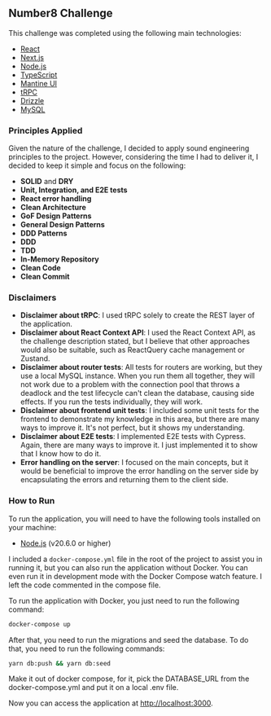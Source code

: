 ## Number8 Challenge

This challenge was completed using the following main technologies:

- [React](https://reactjs.org/)
- [Next.js](https://nextjs.org/)
- [Node.js](https://nodejs.org/)
- [TypeScript](https://www.typescriptlang.org/)
- [Mantine UI](https://mantine.dev/)
- [tRPC](https://trpc.io/)
- [Drizzle](https://orm.drizzle.team/)
- [MySQL](https://www.mysql.com/)

### Principles Applied

Given the nature of the challenge, I decided to apply sound engineering principles to the project. However, considering the time I had to deliver it, I decided to keep it simple and focus on the following:

- **SOLID** and **DRY**
- **Unit, Integration, and E2E tests**
- **React error handling**
- **Clean Architecture**
- **GoF Design Patterns**
- **General Design Patterns**
- **DDD Patterns**
- **DDD**
- **TDD**
- **In-Memory Repository**
- **Clean Code**
- **Clean Commit**

### Disclaimers

- **Disclaimer about tRPC**: I used tRPC solely to create the REST layer of the application.
- **Disclaimer about React Context API**: I used the React Context API, as the challenge description stated, but I believe that other approaches would also be suitable, such as ReactQuery cache management or Zustand.
- **Disclaimer about router tests**: All tests for routers are working, but they use a local MySQL instance. When you run them all together, they will not work due to a problem with the connection pool that throws a deadlock and the test lifecycle can't clean the database, causing side effects. If you run the tests individually, they will work.
- **Disclaimer about frontend unit tests**: I included some unit tests for the frontend to demonstrate my knowledge in this area, but there are many ways to improve it. It's not perfect, but it shows my understanding.
- **Disclaimer about E2E tests**: I implemented E2E tests with Cypress. Again, there are many ways to improve it. I just implemented it to show that I know how to do it.
- **Error handling on the server**: I focused on the main concepts, but it would be beneficial to improve the error handling on the server side by encapsulating the errors and returning them to the client side.

### How to Run

To run the application, you will need to have the following tools installed on your machine:

- [Node.js](https://nodejs.org/) (v20.6.0 or higher)

I included a `docker-compose.yml` file in the root of the project to assist you in running it, but you can also run the application without Docker. You can even run it in development mode with the Docker Compose watch feature. I left the code commented in the compose file.

To run the application with Docker, you just need to run the following command:

```bash
docker-compose up
```

After that, you need to run the migrations and seed the database. To do that, you need to run the following commands:

```bash
yarn db:push && yarn db:seed
```

Make it out of docker compose, for it, pick the DATABASE_URL from the docker-compose.yml and put it on a local .env file.

Now you can access the application at [http://localhost:3000](http://localhost:3000).
